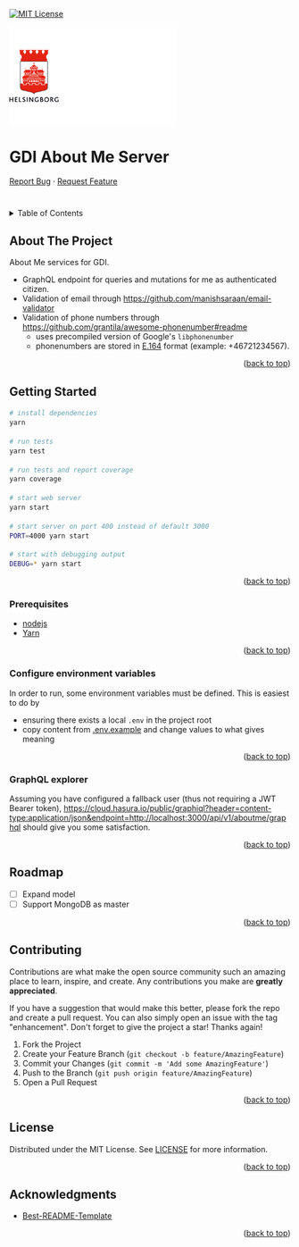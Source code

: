 <!-- Improved compatibility of back to top link: See: https://github.com/othneildrew/Best-README-Template/pull/73 -->
<a name="readme-top"></a>
<!--
*** Thanks for checking out the Best-README-Template. If you have a suggestion
*** that would make this better, please fork the repo and create a pull request
*** or simply open an issue with the tag "enhancement".
*** Don't forget to give the project a star!
*** Thanks again! Now go create something AMAZING! :D
-->



<!-- PROJECT SHIELDS -->
<!--
*** I'm using markdown "reference style" links for readability.
*** Reference links are enclosed in brackets [ ] instead of parentheses ( ).
*** See the bottom of this document for the declaration of the reference variables
*** for contributors-url, forks-url, etc. This is an optional, concise syntax you may use.
*** https://www.markdownguide.org/basic-syntax/#reference-style-links
-->
[![MIT License][license-shield]][license-url]

<p>
  <a href="https://github.com/helsingborg-stad/gdi-aboutme-server">
    <img src="docs/images/hbg-github-logo-combo.png" alt="Logo" width="300">
  </a>
</p>
<h1>GDI About Me Server</h1>
<p>
  <a href="https://github.com/helsingborg-stad/gdi-aboutme-server/issues">Report Bug</a>
  ·
  <a href="https://github.com/helsingborg-stad/gdi-aboutme-server/issues">Request Feature</a>
</p>



# 

<!-- TABLE OF CONTENTS -->
<details>
  <summary>Table of Contents</summary>
  <ol>
    <li>
      <a href="#about-the-project">About The Project</a>
    </li>
    <li>
      <a href="#getting-started">Getting Started</a>
      <ul>
        <li><a href="#prerequisites">Prerequisites</a></li>
				<li><a href="#configure-environment-variables">Configure environment variables</a></li>
				<li><a href="#graphql-explorer">GraphQL explorer</a></li>
      </ul>
    </li>
    <li><a href="#roadmap">Roadmap</a></li>
    <li><a href="#contributing">Contributing</a></li>
    <li><a href="#license">License</a></li>
    <li><a href="#acknowledgments">Acknowledgments</a></li>
  </ol>
</details>



<!-- ABOUT THE PROJECT -->
## About The Project

About Me services for GDI.

- GraphQL endpoint for queries and mutations for me as authenticated citizen.
- Validation of email through https://github.com/manishsaraan/email-validator
- Validation of phone numbers through https://github.com/grantila/awesome-phonenumber#readme
  - uses precompiled version of Google's ```libphonenumber```
  - phonenumbers are stored in [E.164](https://en.wikipedia.org/wiki/E.164) format (example: +46721234567).

<p align="right">(<a href="#readme-top">back to top</a>)</p>


<!-- GETTING STARTED -->
## Getting Started

```sh
# install dependencies
yarn

# run tests
yarn test

# run tests and report coverage
yarn coverage

# start web server
yarn start

# start server on port 400 instead of default 3000
PORT=4000 yarn start

# start with debugging output
DEBUG=* yarn start

```

<p align="right">(<a href="#readme-top">back to top</a>)</p>

### Prerequisites

- [nodejs](https://nodejs.org/en/)
- [Yarn](https://classic.yarnpkg.com/lang/en/docs/install)

<p align="right">(<a href="#readme-top">back to top</a>)</p>

### Configure environment variables

In order to run, some environment variables must be defined. This is easiest to do by
- ensuring there exists a local `.env` in the project root
- copy content from [.env.example](.env.example) and change values to what gives meaning

<p align="right">(<a href="#readme-top">back to top</a>)</p>

### GraphQL explorer
Assuming you have configured a fallback user (thus not requiring a JWT Bearer token), https://cloud.hasura.io/public/graphiql?header=content-type:application/json&endpoint=http://localhost:3000/api/v1/aboutme/graphql should give you some satisfaction.

<p align="right">(<a href="#readme-top">back to top</a>)</p>

## Roadmap

- [ ] Expand model
- [ ] Support MongoDB as master

<p align="right">(<a href="#readme-top">back to top</a>)</p>



<!-- CONTRIBUTING -->
## Contributing

Contributions are what make the open source community such an amazing place to learn, inspire, and create. Any contributions you make are **greatly appreciated**.

If you have a suggestion that would make this better, please fork the repo and create a pull request. You can also simply open an issue with the tag "enhancement".
Don't forget to give the project a star! Thanks again!

1. Fork the Project
2. Create your Feature Branch (`git checkout -b feature/AmazingFeature`)
3. Commit your Changes (`git commit -m 'Add some AmazingFeature'`)
4. Push to the Branch (`git push origin feature/AmazingFeature`)
5. Open a Pull Request

<p align="right">(<a href="#readme-top">back to top</a>)</p>



<!-- LICENSE -->
## License

Distributed under the MIT License. See [LICENSE](LICENSE) for more information.

<p align="right">(<a href="#readme-top">back to top</a>)</p>



<!-- ACKNOWLEDGMENTS -->
## Acknowledgments

* [Best-README-Template](https://github.com/othneildrew/Best-README-Template)

<p align="right">(<a href="#readme-top">back to top</a>)</p>



<!-- MARKDOWN LINKS & IMAGES -->
<!-- https://www.markdownguide.org/basic-syntax/#reference-style-links -->
[license-shield]: https://img.shields.io/github/license/helsingborg-stad/gdi-aboutme-server.svg?style=for-the-badge
[license-url]: https://github.com/helsingborg-stad/gdi-aboutme-server/blob/master/LICENSE.txt
